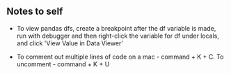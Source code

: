 ## Notes to self

* To view pandas dfs, create a breakpoint after the df variable is made, run with debugger and then right-click the variable for df under locals, and click 'View Value in Data Viewer'

* To comment out multiple lines of code on a mac - command + K + C. To uncomment - command + K + U